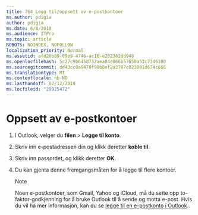 ```yaml
---
title: 764 Legg til/oppsett av e-postkontoer
ms.author: pdigia
author: pdigia
ms.date: 6/8/2018
ms.audience: ITPro
ms.topic: article
ROBOTS: NOINDEX, NOFOLLOW
localization_priority: Normal
ms.assetid: afd20b89-09e9-4746-ac16-e282382dd948
ms.openlocfilehash: 5c27c9b645d732aea84c066b57650a53c73d6100
ms.sourcegitcommit: dd43cc0a9470f98b8ef2a3787c823801d674c666
ms.translationtype: MT
ms.contentlocale: nb-NO
ms.lasthandoff: 02/12/2019
ms.locfileid: "29925472"
---
```

# <a name="setup-email-accounts"></a>Oppsett av e-postkontoer

1. I Outlook, velger du **filen** \> **Legge til konto**.
    
2. Skriv inn e-postadressen din og klikk deretter **koble til**.
    
3. Skriv inn passordet, og klikk deretter **OK**.
    
4. Du kan gjenta denne fremgangsmåten for å legge til flere kontoer.
    
    > [!NOTE]
    > Noen e-postkontoer, som Gmail, Yahoo og iCloud, må du sette opp to-faktor-godkjenning for å bruke Outlook til å sende og motta e-post. Hvis du vil ha mer informasjon, kan du se [legge til en e-postkonto i Outlook](https://support.office.com/article/6e27792a-9267-4aa4-8bb6-c84ef146101b.aspx). 
  

